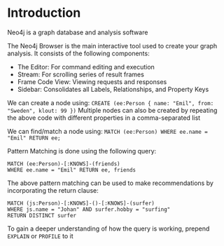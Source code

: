 # Introduction
Neo4j is a graph database and analysis software

The Neo4j Browser is the main interactive tool used to create your graph analysis. It consists of the following components:
- The Editor: For command editing and execution
- Stream: For scrolling series of result frames
- Frame Code View: Viewing requests and responses
- Sidebar: Consolidates all Labels, Relationships, and Property Keys

We can create a node using:
``` CREATE (ee:Person { name: "Emil", from: "Sweden", klout: 99 }) ```
Multiple nodes can also be created by repeating the above code with different properties in a comma-separated list

We can find/match a node using:
``` MATCH (ee:Person) WHERE ee.name = "Emil" RETURN ee; ```

Pattern Matching is done using the following query:
``` 
MATCH (ee:Person)-[:KNOWS]-(friends)
WHERE ee.name = "Emil" RETURN ee, friends
```

The above pattern matching can be used to make recommendations by incorporating the return clause:
``` 
MATCH (js:Person)-[:KNOWS]-()-[:KNOWS]-(surfer)
WHERE js.name = "Johan" AND surfer.hobby = "surfing"
RETURN DISTINCT surfer
``` 

To gain a deeper understanding of how the query is working, prepend ```EXPLAIN``` or ```PROFILE``` to it